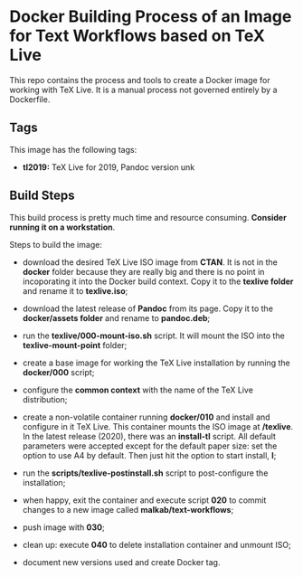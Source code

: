 # Docker Building Process of an Image for Text Workflows based on TeX Live

This repo contains the process and tools to create a Docker image for working with TeX Live. It is a manual process not governed entirely by a Dockerfile.


## Tags

This image has the following tags:

- **tl2019:** TeX Live for 2019, Pandoc version unk

## Build Steps

This build process is pretty much time and resource consuming. **Consider running it on a workstation**.

Steps to build the image:

- download the desired TeX Live ISO image from **CTAN**. It is not in the **docker** folder because they are really big and there is no point in incoporating it into the Docker build context. Copy it to the **texlive folder** and rename it to **texlive.iso**;

- download the latest release of **Pandoc** from its page. Copy it to the **docker/assets folder** and rename to **pandoc.deb**;

- run the **texlive/000-mount-iso.sh** script. It will mount the ISO into the **texlive-mount-point** folder;

- create a base image for working the TeX Live installation by running the **docker/000** script;

- configure the **common context** with the name of the TeX Live distribution;

- create a non-volatile container running **docker/010** and install and configure in it TeX Live. This container mounts the ISO image at **/texlive**. In the latest release (2020), there was an **install-tl** script. All default parameters were accepted except for the default paper size: set the option to use A4 by default. Then just hit the option to start install, **I**;

- run the **scripts/texlive-postinstall.sh** script to post-configure the installation;

- when happy, exit the container and execute script **020** to commit changes to a new image called **malkab/text-workflows**;

- push image with **030**;

- clean up: execute **040** to delete installation container and unmount ISO;

- document new versions used and create Docker tag.
